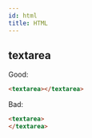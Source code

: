 ```yaml
---
id: html
title: HTML
---
```


## textarea

Good:

```html
<textarea></textarea>
```

Bad:

```html
<textarea>
</textarea>
```
